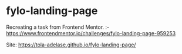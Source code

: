 # fylo-landing-page

Recreating a task from Frontend Mentor. :- https://www.frontendmentor.io/challenges/fylo-landing-page-959253


Site: https://tola-adelase.github.io/fylo-landing-page/
